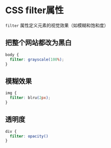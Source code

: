 # CSS filter属性

`filter` 属性定义元素的视觉效果（如模糊和饱和度）



## 把整个网站都改为黑白

```css
body {
  filter: grayscale(100%);
}
```



## 模糊效果

```css
img {
  filter: blru(2px);
}
```



## 透明度

```css
div {
  filter: opacity()
}
```

